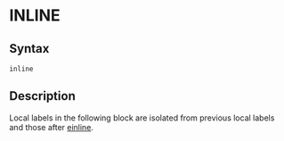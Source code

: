 # INLINE

## Syntax
```assembly
inline
```

## Description
Local labels in the following block are isolated from previous local labels and those after [einline](einline.md).